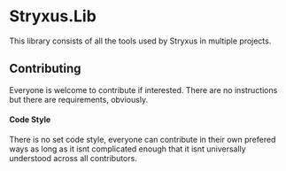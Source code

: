 # Stryxus.Lib
This library consists of all the tools used by Stryxus in multiple projects.

## Contributing
Everyone is welcome to contribute if interested. There are no instructions but there are requirements, obviously.

#### Code Style
There is no set code style, everyone can contribute in their own prefered ways as long as it isnt complicated enough that it isnt universally understood across all contributors.